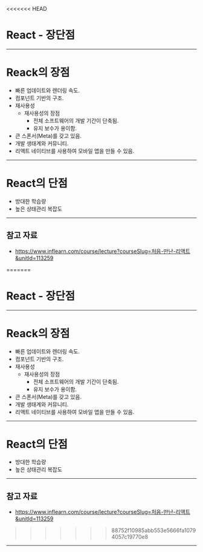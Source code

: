 <<<<<<< HEAD
# React - 장단점

------

# Reack의 장점

- 빠른 업데이트와 렌더링 속도.
- 컴포넌트 기반의 구조.
- 재사용성
  - 재사용성의 장점
    - 전체 소프트웨어의 개발 기간이 단축됨.
    - 유지 보수가 용이함.
- 큰 스폰서(Meta)를 갖고 있음.
- 개발 생태계와 커뮤니티.
- 리액트 네이티브를 사용하여 모바일 앱을 만들 수 있음.

------

# React의 단점

- 방대한 학습량
- 높은 상태관리 복잡도

------

## 참고 자료

- https://www.inflearn.com/course/lecture?courseSlug=처음-만난-리액트&unitId=113259

=======
# React - 장단점

------

# Reack의 장점

- 빠른 업데이트와 렌더링 속도.
- 컴포넌트 기반의 구조.
- 재사용성
  - 재사용성의 장점
    - 전체 소프트웨어의 개발 기간이 단축됨.
    - 유지 보수가 용이함.
- 큰 스폰서(Meta)를 갖고 있음.
- 개발 생태계와 커뮤니티.
- 리액트 네이티브를 사용하여 모바일 앱을 만들 수 있음.

------

# React의 단점

- 방대한 학습량
- 높은 상태관리 복잡도

------

## 참고 자료

- https://www.inflearn.com/course/lecture?courseSlug=처음-만난-리액트&unitId=113259

>>>>>>> 88752f10985abb553e5666fa10794057c19770e8
------